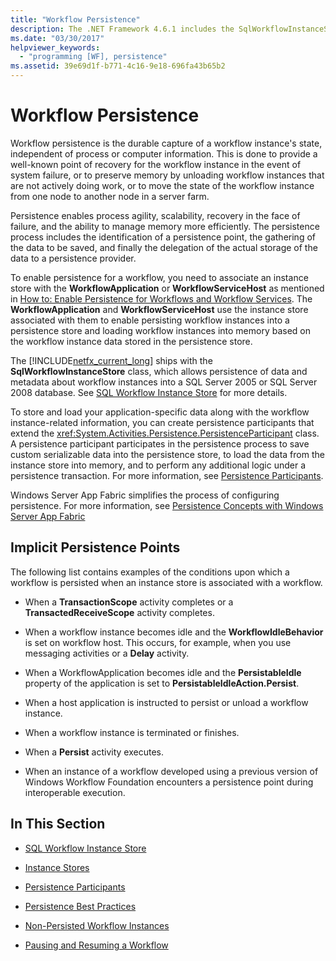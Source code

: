 ```yaml
---
title: "Workflow Persistence"
description: The .NET Framework 4.6.1 includes the SqlWorkflowInstanceStore class, which allows persistence of workflow data and metadata into a SQL Server database.
ms.date: "03/30/2017"
helpviewer_keywords: 
  - "programming [WF], persistence"
ms.assetid: 39e69d1f-b771-4c16-9e18-696fa43b65b2
---
```

# Workflow Persistence
Workflow persistence is the durable capture of a workflow instance's state, independent of process or computer information. This is done to provide a well-known point of recovery for the workflow instance in the event of system failure, or to preserve memory by unloading workflow instances that are not actively doing work, or to move the state of the workflow instance from one node to another node in a server farm.  
  
 Persistence enables process agility, scalability, recovery in the face of failure, and the ability to manage memory more efficiently. The persistence process includes the identification of a persistence point, the gathering of the data to be saved, and finally the delegation of the actual storage of the data to a persistence provider.  
  
 To enable persistence for a workflow, you need to associate an instance store with the **WorkflowApplication** or **WorkflowServiceHost** as mentioned in [How to: Enable Persistence for Workflows and Workflow Services](how-to-enable-persistence-for-workflows-and-workflow-services.md). The **WorkflowApplication** and **WorkflowServiceHost** use the instance store associated with them to enable persisting workflow instances into a persistence store and loading workflow instances into memory based on the workflow instance data stored in the persistence store.  
  
 The [!INCLUDE[netfx_current_long](../../../includes/netfx-current-long-md.md)] ships with the **SqlWorkflowInstanceStore** class, which allows persistence of data and metadata about workflow instances into a SQL Server 2005 or SQL Server 2008 database. See [SQL Workflow Instance Store](sql-workflow-instance-store.md) for more details.  
  
 To store and load your application-specific data along with the workflow instance-related information, you can create persistence participants that extend the <xref:System.Activities.Persistence.PersistenceParticipant> class. A persistence participant participates in the persistence process to save custom serializable data into the persistence store, to load the data from the instance store into memory, and to perform any additional logic under a persistence transaction. For more information, see [Persistence Participants](persistence-participants.md).  
  
 Windows Server App Fabric simplifies the process of configuring persistence. For more information, see [Persistence Concepts with Windows Server App Fabric](https://docs.microsoft.com/previous-versions/appfabric/ee677272(v=azure.10))  
  
## Implicit Persistence Points  
 The following list contains examples of the conditions upon which a workflow is persisted when an instance store is associated with a workflow.  
  
- When a **TransactionScope** activity completes or a **TransactedReceiveScope** activity completes.  
  
- When a workflow instance becomes idle and the **WorkflowIdleBehavior** is set on workflow host. This occurs, for example, when you use messaging activities or a **Delay** activity.  
  
- When a WorkflowApplication becomes idle and the **PersistableIdle** property of the application is set to **PersistableIdleAction.Persist**.  
  
- When a host application is instructed to persist or unload a workflow instance.  
  
- When a workflow instance is terminated or finishes.  
  
- When a **Persist** activity executes.  
  
- When an instance of a workflow developed using a previous version of Windows Workflow Foundation encounters a persistence point during interoperable execution.  
  
## In This Section  
  
- [SQL Workflow Instance Store](sql-workflow-instance-store.md)  
  
- [Instance Stores](instance-stores.md)  
  
- [Persistence Participants](persistence-participants.md)  
  
- [Persistence Best Practices](persistence-best-practices.md)  
  
- [Non-Persisted Workflow Instances](non-persisted-workflow-instances.md)  
  
- [Pausing and Resuming a Workflow](pausing-and-resuming-a-workflow.md)
